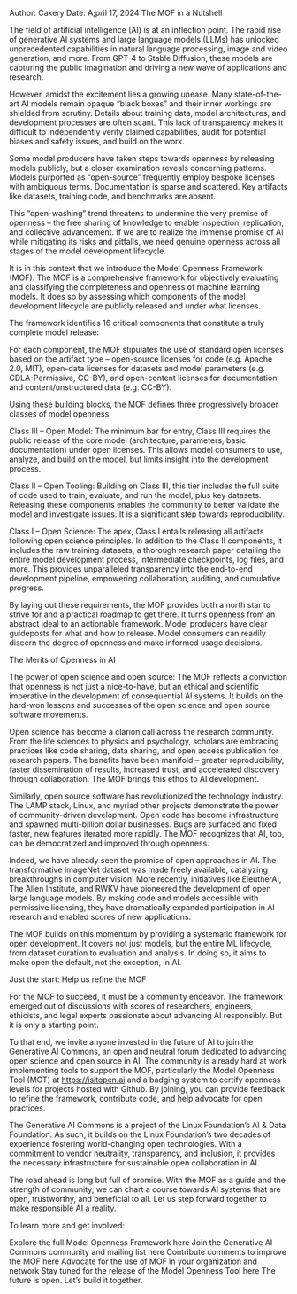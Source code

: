 Author: Cakery
Date: A;pril 17, 2024
The MOF in a Nutshell

The field of artificial intelligence (AI) is at an inflection point. The rapid rise of generative AI systems and large language models (LLMs) has unlocked unprecedented capabilities in natural language processing, image and video generation, and more. From GPT-4 to Stable Diffusion, these models are capturing the public imagination and driving a new wave of applications and research.

However, amidst the excitement lies a growing unease. Many state-of-the-art AI models remain opaque “black boxes” and their inner workings are shielded from scrutiny. Details about training data, model architectures, and development processes are often scant. This lack of transparency makes it difficult to independently verify claimed capabilities, audit for potential biases and safety issues, and build on the work.

Some model producers have taken steps towards openness by releasing models publicly, but a closer examination reveals concerning patterns. Models purported as “open-source” frequently employ bespoke licenses with ambiguous terms. Documentation is sparse and scattered. Key artifacts like datasets, training code, and benchmarks are absent.

This “open-washing” trend threatens to undermine the very premise of openness – the free sharing of knowledge to enable inspection, replication, and collective advancement. If we are to realize the immense promise of AI while mitigating its risks and pitfalls, we need genuine openness across all stages of the model development lifecycle.

It is in this context that we introduce the Model Openness Framework (MOF). The MOF is a comprehensive framework for objectively evaluating and classifying the completeness and openness of machine learning models. It does so by assessing which components of the model development lifecycle are publicly released and under what licenses.

The framework identifies 16 critical components that constitute a truly complete model release:



For each component, the MOF stipulates the use of standard open licenses based on the artifact type – open-source licenses for code (e.g. Apache 2.0, MIT), open-data licenses for datasets and model parameters (e.g. CDLA-Permissive, CC-BY), and open-content licenses for documentation and content/unstructured data (e.g. CC-BY).

Using these building blocks, the MOF defines three progressively broader classes of model openness:



Class III – Open Model: The minimum bar for entry, Class III requires the public release of the core model (architecture, parameters, basic documentation) under open licenses. This allows model consumers to use, analyze, and build on the model, but limits insight into the development process.

Class II – Open Tooling: Building on Class III, this tier includes the full suite of code used to train, evaluate, and run the model, plus key datasets. Releasing these components enables the community to better validate the model and investigate issues. It is a significant step towards reproducibility.

Class I – Open Science: The apex, Class I entails releasing all artifacts following open science principles. In addition to the Class II components, it includes the raw training datasets, a thorough research paper detailing the entire model development process, intermediate checkpoints, log files, and more. This provides unparalleled transparency into the end-to-end development pipeline, empowering collaboration, auditing, and cumulative progress.

By laying out these requirements, the MOF provides both a north star to strive for and a practical roadmap to get there. It turns openness from an abstract ideal to an actionable framework. Model producers have clear guideposts for what and how to release. Model consumers can readily discern the degree of openness and make informed usage decisions.

The Merits of Openness in AI

The power of open science and open source: The MOF reflects a conviction that openness is not just a nice-to-have, but an ethical and scientific imperative in the development of consequential AI systems. It builds on the hard-won lessons and successes of the open science and open source software movements.

Open science has become a clarion call across the research community. From the life sciences to physics and psychology, scholars are embracing practices like code sharing, data sharing, and open access publication for research papers. The benefits have been manifold – greater reproducibility, faster dissemination of results, increased trust, and accelerated discovery through collaboration. The MOF brings this ethos to AI development.

Similarly, open source software has revolutionized the technology industry. The LAMP stack, Linux, and myriad other projects demonstrate the power of community-driven development. Open code has become infrastructure and spawned multi-billion dollar businesses. Bugs are surfaced and fixed faster, new features iterated more rapidly. The MOF recognizes that AI, too, can be democratized and improved through openness.

Indeed, we have already seen the promise of open approaches in AI. The transformative ImageNet dataset was made freely available, catalyzing breakthroughs in computer vision. More recently, initiatives like EleutherAI, The Allen Institute, and RWKV have pioneered the development of open large language models. By making code and models accessible with permissive licensing, they have dramatically expanded participation in AI research and enabled scores of new applications.

The MOF builds on this momentum by providing a systematic framework for open development. It covers not just models, but the entire ML lifecycle, from dataset curation to evaluation and analysis. In doing so, it aims to make open the default, not the exception, in AI.

Just the start: Help us refine the MOF

For the MOF to succeed, it must be a community endeavor. The framework emerged out of discussions with scores of researchers, engineers, ethicists, and legal experts passionate about advancing AI responsibly. But it is only a starting point.

To that end, we invite anyone invested in the future of AI to join the Generative AI Commons, an open and neutral forum dedicated to advancing open science and open source in AI. The community is already hard at work implementing tools to support the MOF, particularly the Model Openness Tool (MOT) at https://isitopen.ai and a badging system to certify openness levels for projects hosted with Github. By joining, you can provide feedback to refine the framework, contribute code, and help advocate for open practices.

The Generative AI Commons is a project of the Linux Foundation’s AI & Data Foundation. As such, it builds on the Linux Foundation’s two decades of experience fostering world-changing open technologies. With a commitment to vendor neutrality, transparency, and inclusion, it provides the necessary infrastructure for sustainable open collaboration in AI.

The road ahead is long but full of promise. With the MOF as a guide and the strength of community, we can chart a course towards AI systems that are open, trustworthy, and beneficial to all. Let us step forward together to make responsible AI a reality.

To learn more and get involved:

Explore the full Model Openness Framework here
Join the Generative AI Commons community and mailing list here
Contribute comments to improve the MOF here
Advocate for the use of MOF in your organization and network
Stay tuned for the release of the Model Openness Tool here
The future is open. Let’s build it together.
